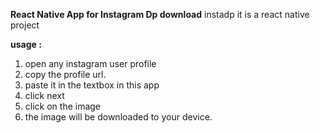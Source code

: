**React Native App for Instagram Dp download**
instadp
it is a react native project

**usage :**

1. open any instagram user profile
2. copy the profile url.
3. paste it in the textbox in this app
4. click next
5. click on the image
6. the image will be downloaded to your device. 